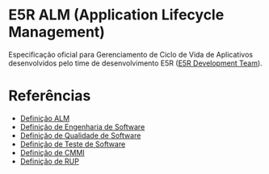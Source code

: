 E5R ALM (Application Lifecycle Management)
==========================================

Especificação oficial para Gerenciamento de Ciclo de Vida de Aplicativos desenvolvidos pelo time de desenvolvimento E5R ([E5R Development Team][E5R]).


# Referências

* [Definição ALM][ALM_WIKI]
* [Definição de Engenharia de Software][ENG_WIKI]
* [Definição de Qualidade de Software][QA_WIKI]
* [Definição de Teste de Software][TESTE_WIKI]
* [Definição de CMMI][CMMI_WIKI]
* [Definição de RUP][RUP_WIKI]


[E5R]: https://e5r.github.io "E5R Development Team"
[ALM_WIKI]: https://pt.wikipedia.org/wiki/Application_lifecycle_management "Application Lifecycle Management"
[ENG_WIKI]: https://pt.wikipedia.org/wiki/Engenharia_de_software "Engenharia de Software"
[QA_WIKI]: https://pt.wikipedia.org/wiki/Qualidade_de_software "Qualidade de Software"
[TESTE_WIKI]: https://pt.wikipedia.org/wiki/Teste_de_software "Teste de Software"
[CMMI_WIKI]: https://pt.wikipedia.org/wiki/CMMI "CMMI"
[RUP_WIKI]: https://pt.wikipedia.org/wiki/IBM_Rational_Unified_Process "RUP"
